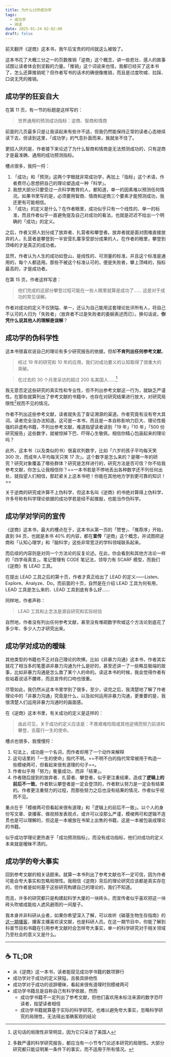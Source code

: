 ```yaml
---
title: 为什么讨厌成功学
tags:
  - 成功学
  - 阅读
date: 2025-01-24 02:02:00
draft: false
---
```


前天翻开《逆商》这本书，我午后宝贵的时间就这么被毁了。

<!--more-->

这本书花了大概三分之一的页数推销「逆商」这个概念，讲一些悲壮、感人的故事试图让读者体会到坚毅的力量。「推销」这个词说来也怪，我都已经买了这本书了，怎么还算推销呢？但作者写书的话术的确很像推销，而且是过度吹嘘、拉踩、口说无凭的推销。

## 成功学的狂妄自大

在第 11 页，有一节的标题是这样写的：

> 世界通用的预测成功指标：逆商、智商和情商

前面的几页最多只是让我读起来有些许不适，但我仍然能保持正常的读者心态继续读下去，但读到这里，「成功学」的气息扑面而来，我就坐不住了。

更招人厌的是，作者接下来论述了为什么智商和情商是无法预测成功的，只有逆商才是最准确、通用的成功预测指标。

槽点很多，我捋一捋：

1. 「成功」和「预测」这两个字眼就非常成功学，再加上「指标」这个术语，作者费尽心思想把自己的理论塑造成一种「科学」。
2. 我想大部分只要受过一点科学教育的人，都知道，单一的因素难以预测任何情况。如果书里写的是，必须要用智商、情商和逆商三个要素才能预测成功，我还更有可能相信。
3. 「成功」的定义是什么？在作者眼里，成功似乎只有一个线性的、单一的标准，而且作者似乎一直避免提及自己对成功的看法，也就是迟迟不给出一个明确的「成功」的定义。

之后，作者又把人划分成了放弃者、扎营者和攀登者。放弃者就是面对困难直接放弃的人，扎营者是攀登到一半安营扎寨享受部分成果的人，在作者的眼里，攀登到顶峰的才是真正的成功者。

显然，作者认为人生的成功如登山，是线性的、可测量的标准，并且这个标准是通用的，每个人都适用。那些不被这个标准认可的，便是失败者，攀上顶峰的，指标最高的，才是成功者。

在第 15 页，作者这样写道：

> 他们完成的这部分攀登过程可能在一些人眼里就算是成功了…… 这是对于成功的常见误解。

作者对成功的定义不仅狭隘、单一，还认为自己能用这套理论批评所有人，将自己不认可的人归为「失败者」（放弃者不过是失败者的委婉表述而已）。换句话说，**你凭什么说其他人的理解是误解**？

## 成功学的伪科学性

这本书很喜欢说自己的理论有多少研究报告的依据，但却**不肯列出任何参考文献**。

> 经过 19 年的研究和 10 年的应用，我们对成功要义的认知取得了很重大的突破。

> 在过去的 30 个月里采访的超过 200 名美国人……[^2]

我无意否定这些研究的真实性和专业性，但不列出参考文献这一行为，就缺乏严谨性。在那些就算列出了参考文献的书籍中，也存在对研究结果进行放大，对研究局限性[^1]视而不见的情况。

作者不列出这些参考文献，读者就失去了查证溯源的渠道。作者究竟有没有夸大其词，读者完全没办法知道。这可是一本书，而且是一本自称影响力巨大、理论性极强的非虚构书籍，不列出参考文献，难道指望读者读到「19 年」「10 年」「500 份研究报告」这些数字，就被惊掉下巴、吓得心生敬佩，相信你精心包装起来的理论吗？

此外，这本书（以及类似的书）很喜欢列数字，比如「六岁的孩子平均每天笑 300 次，而成年人平均每天只笑 17 次」。这个数字是怎么来的？是哪一年的研究？研究对象覆盖了哪些群体？研究是怎样进行的，研究方法是否可信？你不给我参考文献，你怎么让我相信你？==一本书若是不停地丢出各种数字还不列任何出处，就指望人们相信，那赶紧关上这本书吧！你能在其他地方学到更可靠的知识！==

关于逆商的研究或许算不上伪科学，但这本名叫《逆商》的书绝对算得上伪科学，许多号称有科学理论依据的成功学若是经不起推敲，也能当作伪科学。

## 成功学对学问的宣传

《逆商》这本书，最大的槽点在于，这本书从第一页的「赞誉」、「推荐序」开始，直到 94 页，也就是本书 40% 的内容，都在**宣传**「逆商」这个概念，并试图把逆商和「认知心理学」和「脑科学」这些非常宽泛的学科领域联系起来。

而后续的内容则是对同一个方法论的反复论述。在此，你会看到和其他方法论一样的「四字母真言」。笔记管理有 CODE 笔记法，领导力有 SCARF 模型，而我们《逆商》有 LEAD 工具。

在提出 LEAD 工具之后的第十页，作者才真正给出了 LEAD 的定义——Listen、Explore、Analyze、Do。而前面的十页，自然是在介绍 LEAD 工具为何有用，LEAD 工具是怎么来的、LEAD 工具到底有多么好……

同样地，作者声称：

> LEAD 工具和止念法是源自研究和实际经验

自然地，作者没有列出任何参考文献，甚至没有堆砌数字吹嘘这个方法论到底花了多少年、多少人力才研究出来。

## 成功学对成功的暧昧

其他类型的书籍也不乏对自己理论的吹捧。比如《非暴力沟通》这本书，作者其实就花了相当多的笔墨讲非暴力沟通为什么是好的，甚至还讲一了一些略显极端的故事，比如非暴力沟通是怎么救了某个人的命的。读这本书的时候，我会觉得作者有些站着说话不腰疼，而且宣传的口吻也很重。

尽管如此，我仍然从这本书里学到了很多，至少，读完之后，我清楚地了解了作者理论中的「非暴力沟通」究竟是什么，以及如何运用非暴力沟通，更重要的是，我很清楚人们运用非暴力沟通时的画面感。

在《逆商》这本书里，有关成功的定义是这样的：

>  由此可见，关于成功的定义应该是：不畏艰难险阻或其他逆境而努力前进和攀登，去履行一生的使命。

槽点也很多，我慢慢捋：

1. 句法上，成功是一个名词，而作者却用了一个动作来解释
2. 这句话里的「一生的使命」指代不明。==不明不白的指代常常被用于构造一些模棱两可，但看起来很有道理的句子==。
3. 作者似乎用「努力」衡量成功，而非「结果」。
4. 作者随后提到的放弃者、扎营者、攀登者，似乎更注重结果，造成了**逻辑上的前后不一致**。作者默认攀登者是一定会登顶的，作者默认努力是一定会有结果的。作者更注重努力的过程，而那些努力之后也没有结果的情况，作者似乎视而不见。

重点在于「模棱两可但看起来很有道理」和「逻辑上的前后不一致」。以个人的身份写文章、录播客、做视频发表观点，或许可以没那么严谨，模棱两可和逻辑不连贯也是可以理解的，但这是一本被放在书架上出售的书籍，这是一本被包装成理论的书籍。

似乎成功学理论更热衷于「成功预测指标」，而没有成功指标，他们对成功的定义本来就是暧昧不清的。

## 成功学的夸大事实

回到参考文献的相关话题来。就算一本书列出了参考文献也不一定可信，因为作者可能会夸大事实和忽略局限性。我相信《逆商》背后的理论研究应该都是真实存在的，但作者是如何基于这些研究构建自己的理论的，我们不知道。

而且，许多的研究都只是构建起科学大厦的一块砖头，而宣传者似乎喜欢把这一块砖头吹嘘成能给人遮风避雨的一间屋子。

我本身并非科研从业者，如果你希望深入了解，可以收听《碳基生物生存指南》的[这一期播客](https://podcasts.apple.com/cn/podcast/%E7%A2%B3%E5%9F%BA%E7%94%9F%E7%89%A9%E7%94%9F%E5%AD%98%E6%8C%87%E5%8D%97/id1707385930?i=1000681970666)，播客主播喜欢读文献，也是科研人员。在这一期节目中，你能了解到科普节目和书籍在引用参考文献时会怎样夸大事实，单一的科学研究对于相关领域乃至社会的意义又是什么。

---

## ☕️ TL;DR

- 从《逆商》这一本书，读者能窥见成功学书籍的数项罪行
- 成功学对于成功的定义狭隘，且极具排他性
- 成功学对于成功的说辞暧昧，看起来很有道理时则模棱两可
- 成功学书籍总是自称自己有科学依据，然而
  - 成功学书籍不一定列出了参考文献，但他们喜欢用未标注来源的数字恐吓读者，指望读者相信
  - 成功学书籍就算基于实际的科学研究，也难以避免夸大事实，忽略科学研究的局限性，无法得出准确客观的结论



[^1]: 多数严谨的科学研究报告，都应当有一小节专门论述本研究的局限性。大部分研究都只能证明某一条件下的事实，而不适用于所有情况。
[^2]: 这句话的局限性非常明显，因为它只采访了美国人

